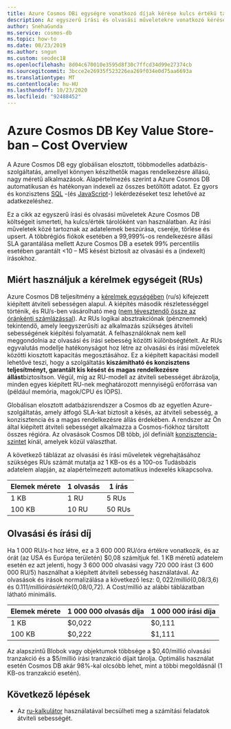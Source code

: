 ```yaml
---
title: Azure Cosmos DBi egységre vonatkozó díjak kérése kulcs értékű tárolóként
description: Az egyszerű írási és olvasási műveletekre vonatkozó kérések egységének díja Azure Cosmos DB, ha kulcs/érték tárolóként van használatban.
author: SnehaGunda
ms.service: cosmos-db
ms.topic: how-to
ms.date: 08/23/2019
ms.author: sngun
ms.custom: seodec18
ms.openlocfilehash: 8d04c670010e3595d8f30c7ffcd34d99e27374cb
ms.sourcegitcommit: 3bcce2e26935f523226ea269f034e0d75aa6693a
ms.translationtype: MT
ms.contentlocale: hu-HU
ms.lasthandoff: 10/23/2020
ms.locfileid: "92488452"
---
```

# <a name="azure-cosmos-db-as-a-key-value-store--cost-overview"></a>Azure Cosmos DB Key Value Store-ban – Cost Overview

A Azure Cosmos DB egy globálisan elosztott, többmodelles adatbázis-szolgáltatás, amellyel könnyen készíthetők magas rendelkezésre állású, nagy méretű alkalmazások. Alapértelmezés szerint a Azure Cosmos DB automatikusan és hatékonyan indexeli az összes betöltött adatot. Ez gyors és konzisztens [SQL](./sql-query-getting-started.md) -(és [JavaScript](stored-procedures-triggers-udfs.md)-) lekérdezéseket tesz lehetővé az adatkezeléshez. 

Ez a cikk az egyszerű írási és olvasási műveletek Azure Cosmos DB költségeit ismerteti, ha kulcs/érték tárolóként van használatban. Az írási műveletek közé tartoznak az adatelemek beszúrása, cseréje, törlése és upsert. A többrégiós fiókok esetében a 99,999%-os rendelkezésre állási SLA garantálása mellett Azure Cosmos DB a esetek 99% percentilis esetében garantált <10 – MS késést biztosít az olvasási és a (indexelt) írásokhoz. 

## <a name="why-we-use-request-units-rus"></a>Miért használjuk a kérelmek egységeit (RUs)

Azure Cosmos DB teljesítmény a [kérelmek egységében](request-units.md) (ru/s) kifejezett kiépített átviteli sebességen alapul. A kiépítés második részletességgel történik, és RU/s-ben vásárolható meg ([nem tévesztendő össze az óránkénti számlázással](https://azure.microsoft.com/pricing/details/cosmos-db/)). Az RUs logikai absztrakciónak (pénznemnek) tekintendő, amely leegyszerűsíti az alkalmazás szükséges átviteli sebességének kiépítési folyamatát. A felhasználóknak nem kell meggondolnia az olvasási és írási sebesség közötti különbségtételt. Az RUs egyvalutás modellje hatékonyságot hoz létre az olvasási és írási műveletek közötti kiosztott kapacitás megosztásához. Ez a kiépített kapacitási modell lehetővé teszi, hogy a szolgáltatás **kiszámítható és konzisztens teljesítményt, garantált kis késést és magas rendelkezésre állást**biztosítson. Végül, míg az RU-modell az átviteli sebességet ábrázolja, minden egyes kiépített RU-nek meghatározott mennyiségű erőforrása van (például memória, magok/CPU és IOPS).

Globálisan elosztott adatbázisrendszer a Cosmos db az egyetlen Azure-szolgáltatás, amely átfogó SLA-kat biztosít a késés, az átviteli sebesség, a konzisztencia és a magas rendelkezésre állás érdekében. A rendszer az Ön által kiépített átviteli sebességet alkalmazza a Cosmos-fiókhoz társított összes régióra. Az olvasások Cosmos DB több, jól definiált [konzisztencia-szintet](consistency-levels.md) kínál, amelyek közül választhat. 

A következő táblázat az olvasási és írási műveletek végrehajtásához szükséges RUs számát mutatja az 1 KB-os és a 100-os Tudásbázis adatelem alapján, az alapértelmezett automatikus indexelés kikapcsolva. 

|Elemek mérete|1 olvasás|1 írás|
|-------------|------|-------|
|1 KB|1 RU|5 RUs|
|100 KB|10 RU|50 RUs|

## <a name="cost-of-reads-and-writes"></a>Olvasási és írási díj

Ha 1 000 RU/s-t hoz létre, ez a 3 600 000 RU/óra értékre vonatkozik, és az órát (az USA és Európa területén) $0,08 számítjuk fel. 1 KB méretű adatelem esetén ez azt jelenti, hogy 3 600 000 olvasási vagy 720 000 írást (3 600 000 RU/5) használhat a kiépített átviteli sebesség használatával. Az olvasások és írások normalizálása a következő lesz: $0,022/millió ($0,08/3,6) és $0.111/millió írási érték ($0,08/0,72). A Cost/millió az alábbi táblázatban látható minimális.

|Elemek mérete|1 000 000 olvasás díja|1 000 000 írási díja|
|-------------|-------|--------|
|1 KB|$0,022|$0,111|
|100 KB|$0,222|$1,111|


Az alapszintű Blobok vagy objektumok többsége a $0,40/millió olvasási tranzakció és a $5/millió írási tranzakció díjait tárolja. Optimális használat esetén Cosmos DB akár 98%-kal olcsóbb lehet, mint a többi megoldásnál (1 KB-os tranzakció esetén).

## <a name="next-steps"></a>Következő lépések

* Az [ru-kalkulátor](https://cosmos.azure.com/capacitycalculator/) használatával becsülheti meg a számítási feladatok átviteli sebességét.